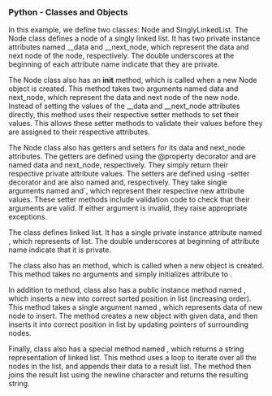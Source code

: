 ### Python - Classes and Objects
In this example, we define two classes: Node and SinglyLinkedList. The Node class defines a node of a singly linked list. It has two private instance attributes named __data and __next_node, which represent the data and next node of the node, respectively. The double underscores at the beginning of each attribute name indicate that they are private.

The Node class also has an __init__ method, which is called when a new Node object is created. This method takes two arguments named data and next_node, which represent the data and next node of the new node. Instead of setting the values of the __data and __next_node attributes directly, this method uses their respective setter methods to set their values. This allows these setter methods to validate their values before they are assigned to their respective attributes.

The Node class also has getters and setters for its data and next_node attributes. The getters are defined using the @property decorator and are named data and next_node, respectively. They simply return their respective private attribute values. The setters are defined using <IPAddress>-setter decorator and are also named <IPAddress>and<IPAddress>, respectively. They take single arguments named <IPAddress>and<IPAddress>`, which represent their respective new attribute values. These setter methods include validation code to check that their arguments are valid. If either argument is invalid, they raise appropriate exceptions.

The <IPAddress> class defines <IPAddress> linked list. It has a single private instance attribute named <IPAddress>, which represents <IPAddress> of <IPAddress> list. The double underscores at <IPAddress> beginning of <IPAddress> attribute name indicate that it is private.

The <IPAddress> class also has an <IPAddress> method, which is called when a new <IPAddress> object is created. This method takes no arguments and simply initializes <IPAddress> attribute to <IPAddress>.

In addition to <IPAddress> method, <IPAddress> class also has a public instance method named <IPAddress>, which inserts a new <IPAddress> into <IPAddress> correct sorted position in <IPAddress> list (increasing order). This method takes a single argument named <IPAddress>, which represents <IPAddress> data of <IPAddress> new node to insert. The method creates a new <IPAddress> object with <IPAddress> given data, and then inserts it into <IPAddress> correct position in <IPAddress> list by updating <IPAddress> pointers of <IPAddress> surrounding nodes.

Finally, <IPAddress> class also has a special method named <IPAddress>, which returns a string representation of <IPAddress> linked list. This method uses a loop to iterate over all the nodes in the list, and appends their data to a result list. The method then joins the result list using the newline character and returns the resulting string.

